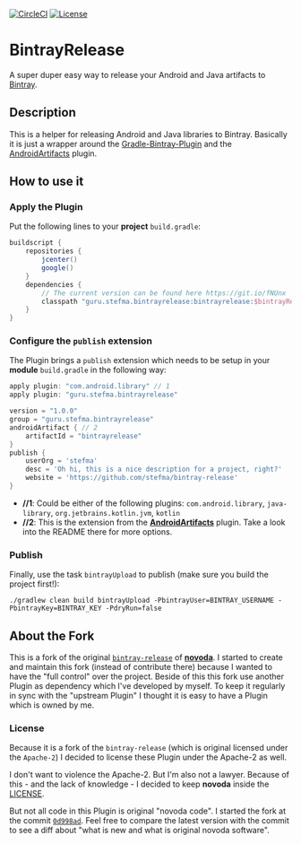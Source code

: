 [![CircleCI](https://circleci.com/gh/StefMa/bintray-release.svg?style=svg)](https://circleci.com/gh/StefMa/bintray-release)
[![License](https://img.shields.io/badge/License-Apache%202.0-blue.svg)](https://opensource.org/licenses/Apache-2.0)
# BintrayRelease
A super duper easy way to release your Android and Java artifacts to [Bintray](https://bintray.com).

## Description
This is a helper for releasing Android and Java libraries to Bintray. 
Basically it is just a wrapper around the [Gradle-Bintray-Plugin](https://github.com/bintray/gradle-bintray-plugin) 
and the [AndroidArtifacts](https://github.com/StefMa/AndroidArtifacts) plugin.

## How to use it
### Apply the Plugin
Put the following lines to your **project** `build.gradle`:

```groovy
buildscript {
    repositories {
        jcenter()
        google()
    }
    dependencies {
        // The current version can be found here https://git.io/fNUnx
        classpath "guru.stefma.bintrayrelease:bintrayrelease:$bintrayReleaseVersion"
    }
}
```

### Configure the `publish` extension
The Plugin brings a `publish` extension which needs to be setup in your **module** `build.gradle` in the following way:

```groovy
apply plugin: "com.android.library" // 1
apply plugin: "guru.stefma.bintrayrelease"

version = "1.0.0"
group = "guru.stefma.bintrayrelease"
androidArtifact { // 2
    artifactId = "bintrayrelease"
}
publish {
    userOrg = 'stefma'
    desc = 'Oh hi, this is a nice description for a project, right?'
    website = 'https://github.com/stefma/bintray-release'
}
```
* **//1**: Could be either of the following plugins: `com.android.library`, `java-library`, `org.jetbrains.kotlin.jvm`, `kotlin`
* **//2**: This is the extension from the [**AndroidArtifacts**](https://github.com/StefMa/AndroidArtifacts) plugin. Take a look into the README there for more options.

### Publish
Finally, use the task `bintrayUpload` to publish (make sure you build the project first!):

```
./gradlew clean build bintrayUpload -PbintrayUser=BINTRAY_USERNAME -PbintrayKey=BINTRAY_KEY -PdryRun=false
```

## About the Fork
This is a fork of the original [`bintray-release`](https://github.com/novoda/bintray-release) of [**novoda**](https://novoda.com/).
I started to create and maintain this fork (instead of contribute there) because I wanted to have the "full control" over the project.
Beside of this this fork use another Plugin as dependency which I've developed by myself. To keep it regularly in sync with 
the "upstream Plugin" I thought it is easy to have a Plugin which is owned by me.

### License  
Because it is a fork of the `bintray-release` (which is original licensed under the `Apache-2`) I decided to license these
Plugin under the Apache-2 as well.

I don't want to violence the Apache-2. But I'm also not a lawyer. Because of this - and the lack of knowledge - I decided to keep
**novoda** inside the [LICENSE](LICENSE.txt). 

But not all code in this Plugin is original "novoda code". I started the fork at the commit [`0d998ad`](https://github.com/StefMa/bintray-release/commit/0d998ad9cf4f822be2bcbffaf02bbee881f13101).
Feel free to compare the latest version with the commit to see a diff about "what is new and what is original novoda software".   
